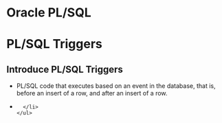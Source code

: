 # Oracle PL/SQL

# PL/SQL Triggers
<div>
  <h2>Introduce PL/SQL Triggers</h2>
  <div>
    <ul>
      <li>PL/SQL code that executes based on an event in the database, that is, before an insert of a row, and after an insert of a row.</li>
      <li>
        
      </li>
    </ul>
  </div>
</div>
